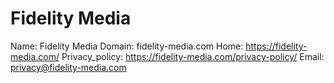 
# Fidelity Media

Name: Fidelity Media
Domain: fidelity-media.com
Home: https://fidelity-media.com/
Privacy_policy: https://fidelity-media.com/privacy-policy/
Email: privacy@fidelity-media.com
